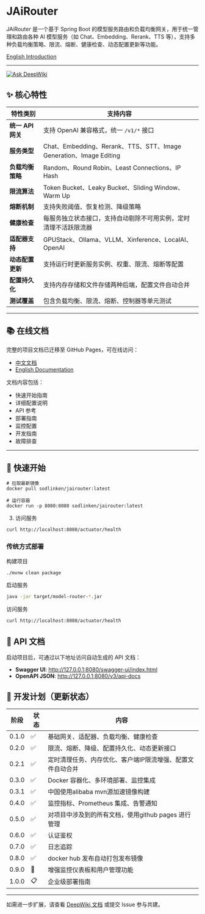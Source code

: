 ﻿# JAiRouter

JAiRouter 是一个基于 Spring Boot 的模型服务路由和负载均衡网关，用于统一管理和路由各种 AI 模型服务（如
Chat、Embedding、Rerank、TTS 等），支持多种负载均衡策略、限流、熔断、健康检查、动态配置更新等功能。

[English Introduction](README-EN.md)

---
[![Ask DeepWiki](https://deepwiki.com/badge.svg)](https://deepwiki.com/Lincoln-cn/JAiRouter)

## ✨ 核心特性

| 特性类别          | 支持内容                                                         |
|---------------|--------------------------------------------------------------|
| **统一 API 网关** | 支持 OpenAI 兼容格式，统一 `/v1/*` 接口                                 |
| **服务类型**      | Chat、Embedding、Rerank、TTS、STT、Image Generation、Image Editing |
| **负载均衡策略**    | Random、Round Robin、Least Connections、IP Hash                 |
| **限流算法**      | Token Bucket、Leaky Bucket、Sliding Window、Warm Up             |
| **熔断机制**      | 支持失败阈值、恢复检测、降级策略                                             |
| **健康检查**      | 每服务独立状态接口，支持自动剔除不可用实例，定时清理不活跃限流器                             |
| **适配器支持**     | GPUStack、Ollama、VLLM、Xinference、LocalAI、OpenAI               |
| **动态配置更新**    | 支持运行时更新服务实例、权重、限流、熔断等配置                                      |
| **配置持久化**     | 支持内存存储和文件存储两种后端，配置文件自动合并                                     |
| **测试覆盖**      | 包含负载均衡、限流、熔断、控制器等单元测试                                        |

---

## 📚 在线文档

完整的项目文档已迁移至 GitHub Pages，可在线访问：

- [中文文档](https://docs.jairouter.com/)
- [English Documentation](https://docs.jairouter.com/en/)

文档内容包括：

- 快速开始指南
- 详细配置说明
- API 参考
- 部署指南
- 监控配置
- 开发指南
- 故障排查

---

## 🚀 快速开始

```
# 拉取最新镜像
docker pull sodlinken/jairouter:latest

# 运行容器
docker run -p 8080:8080 sodlinken/jairouter:latest
```

3. 访问服务

```bash
curl http://localhost:8080/actuator/health
```

### 传统方式部署

构建项目

```bash
./mvnw clean package
```

启动服务

```bash
java -jar target/model-router-*.jar
```

访问服务

```bash
curl http://localhost:8080/actuator/health
```

## 📘 API 文档

启动项目后，可通过以下地址访问自动生成的 API 文档：

- **Swagger UI**: http://127.0.0.1:8080/swagger-ui/index.html
- **OpenAPI JSON**: http://127.0.0.1:8080/v3/api-docs

## 📌 开发计划（更新状态）

| 阶段    | 状态 | 内容                               |
|-------|----|----------------------------------|
| 0.1.0 | ✅  | 基础网关、适配器、负载均衡、健康检查               |
| 0.2.0 | ✅  | 限流、熔断、降级、配置持久化、动态更新接口            |
| 0.2.1 | ✅  | 定时清理任务、内存优化、客户端IP限流增强、配置文件自动合并   |
| 0.3.0 | ✅  | Docker 容器化、多环境部署、监控集成            |
| 0.3.1 | ✅  | 中国使用alibaba mvn源加速镜像构建           |  
| 0.4.0 | ✅  | 监控指标、Prometheus 集成、告警通知          |
| 0.5.0 | ✅  | 对项目中涉及到的所有文档，使用github pages 进行管理 |
| 0.6.0 | ✅ | 认证鉴权                             |
| 0.7.0 | ✅ | 日志追踪                             |
| 0.8.0 | ✅ | docker hub 发布自动打包发布镜像            |
| 0.9.0 | 🚧 | 增强监控仪表板和用户管理功能                   |
| 1.0.0 | 📋 | 企业级部署指南                          |

---

如需进一步扩展，请查看 [DeepWiki 文档](https://deepwiki.com/Lincoln-cn/JAiRouter) 或提交 Issue 参与共建。
